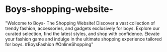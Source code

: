 # Boys-shopping-website-
"Welcome to Boys- The Shopping Website! Discover a vast collection of trendy fashion, accessories, and gadgets exclusively for boys. Explore our curated selection, find the latest styles, and shop with confidence. Elevate your fashion game and indulge in the ultimate shopping experience tailored for boys. #BoysFashion #OnlineShopping"
